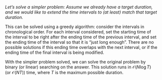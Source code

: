 *Let’s solve a simpler problem: Assume we already have a target duration, and we would like to extend the time intervals to (at least) match that target duration.*

This can be solved using a greedy algorithm: consider the intervals in chronological order. For each interval considered, set the starting time of the interval to be right after the ending time of the previous interval, and set the ending time of the interval so that it is “just long enough”. There are no possible solutions if this ending time overlaps with the next interval, or if the ending time of the final interval is being modified.

With the simpler problem solved, we can solve the original problem by binary (or linear) searching on the answer. This solution runs in $\mathcal{O}(N \log T)$ (or $\mathcal{O}(NT)$) time, where $T$ is the maximum possible duration.
